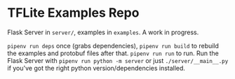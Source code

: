 # TFLite Examples Repo

Flask Server in `server/`, examples in `examples`. A work in progress.

`pipenv run deps` once (grabs dependencies), `pipenv run build` to rebuild the examples and protobuf files after that. `pipenv run run` to run.
Run the Flask Server with `pipenv run python -m server` or just `./server/__main__.py` if you've got the right python version/dependencies installed.
